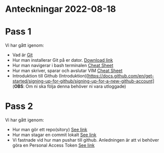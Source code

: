 # Anteckningar 2022-08-18

# Pass 1
Vi har gått igenom:
+ Vad är [Git](https://en.wikipedia.org/wiki/Git)
+ Hur man installerar Git på er dator. [Download link](https://git-scm.com/downloads)
+ Hur man navigerar i bash terminalen [Cheat Sheet](https://cheatography.com/kyngo/cheat-sheets/command-line-and-terminal-navigation/)
+ Hur man skriver, sparar och avslutar VIM [Cheat Sheet](https://vim.rtorr.com/)
+ Introduktion till Github (Introduktion)[https://docs.github.com/en/get-started/signing-up-for-github/signing-up-for-a-new-github-account] (**OBS**: Om ni ska följa denna behöver ni vara utloggade)


# Pass 2
Vi har gått igenom:
+ Hur man gör ett repo(sitory) [See link](https://docs.github.com/en/get-started/quickstart/create-a-repo#create-a-repository) 
+ Hur man stagar en commit lokalt [See link](https://docs.github.com/en/get-started/importing-your-projects-to-github/importing-source-code-to-github/adding-locally-hosted-code-to-github#adding-a-local-repository-to-github-with-github-cli)
+ Vi fastnade vid hur man pushar till github. Anledningen är att vi behöver göra en Personal Access Token [See link](https://docs.github.com/en/authentication/keeping-your-account-and-data-secure/creating-a-personal-access-token)

